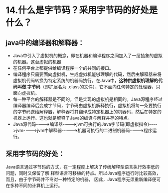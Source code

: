 # 14.什么是字节码？采用字节码的好处是什么？

## java中的编译器和解释器：

- Java中引入了虚拟机的概念，即在机器和编译程序之间加入了一层抽象的虚拟的机器。这台虚拟的机器
- 在任何平台上都提供给编译程序一个的共同的接口。
- 编译程序只需要面向虚拟机，生成虚拟机能够理解的代码，然后由解释器来将虚拟机代码转换为特定系统的机器码执行。在Java中，**这种供虚拟机理解的代码叫做 字节码**（即扩展名为 .class的文件），它不面向任何特定的处理器，只面向虚拟机。
- 每一种平台的解释器是不同的，但是实现的虚拟机是相同的。Java源程序经过编译器编译后变成字节码，字节码由虚拟机解释执行，虚拟机将每一条要执行的字节码送给解释器，解释器将其翻译成特定机器上的机器码，然后在特定的机器上运行。这也就是解释了Java的编译与解释并存的特点。
- Java源代码---->编译器---->jvm可执行的Java字节码(即虚拟指令)---->jvm---->jvm中解释器----->机器可执行的二进制机器码---->程序运行。

## 采用字节码的好处：

Java语言通过字节码的方式，在一定程度上解决了传统解释型语言执行效率低的问题，同时又保留了解
释型语言可移植的特点。所以Java程序运行时比较高效，而且，由于字节码并不专对一种特定的机器，
因此，Java程序无须重新编译便可在多种不同的计算机上运行。